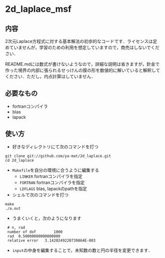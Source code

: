 # 2d_laplace_msf

## 内容

2次元Laplace方程式に対する基本解法の初歩的なコードです．ライセンスは定めていませんが，学習のための利用を想定していますので，商売はしないでください．

README.mdには数式が書けないようなので，詳細な説明は省きますが，針金で作った境界の内部に張られるせっけんの膜の形を数値的に解いていると解釈してください．ただし，内点計算はしていません．

## 必要なもの
- fortranコンパイラ
- blas
- lapack

## 使い方
- 好きなディレクトリにて次のコマンドを打つ
```
git clone git://github.com/ya-mat/2d_laplace.git
cd 2d_laplace
```
- `Makefile`を自分の環境に合うように編集する
    - `LINKER` fortranコンパイラを指定
    - `FORTRAN` fortranコンパイラを指定
    - `LDFLAGS` blas, lapackのpathを指定
- シェルで次のコマンドを打つ
```
make
./a.out
```
- うまくいくと，次のようになります
```
 # n, rad
 number of dof        1000
 rad  0.50000000000000000     
 relative error   3.1420249220739864E-003
```
- `input`の中身を編集することで，未知数の数と円の半径を変更できます．
